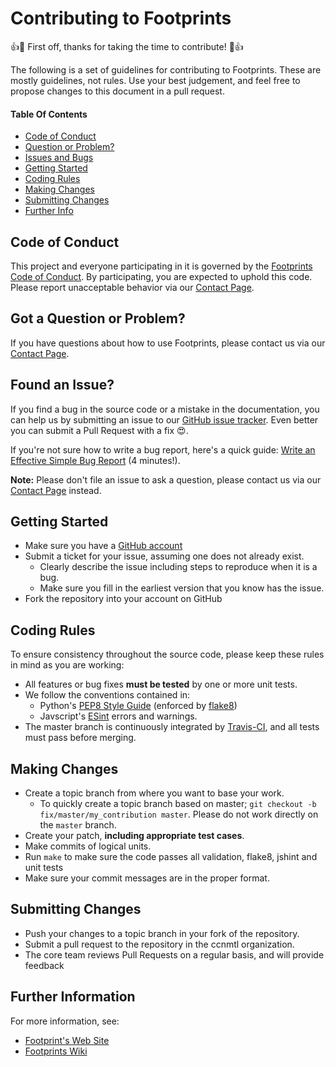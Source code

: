 # Contributing to Footprints

:+1::tada: First off, thanks for taking the time to contribute! :tada::+1:

The following is a set of guidelines for contributing to Footprints. These are
mostly guidelines, not rules. Use your best judgement, and feel free to
propose changes to this document in a pull request.

#### Table Of Contents

 - [Code of Conduct](#code-of-conduct)
 - [Question or Problem?](#question)
 - [Issues and Bugs](#issue)
 - [Getting Started](#start)
 - [Coding Rules](#rules)
 - [Making Changes](#changes)
 - [Submitting Changes](#submit)
 - [Further Info](#info)

## <a name="code-of-conduct"></a> Code of Conduct
This project and everyone participating in it is governed by the [Footprints Code of Conduct](CODE_OF_CONDUCT.md). By participating, you are expected to uphold this code. Please report unacceptable behavior via our [Contact Page](http://footprints.ccnmtl.columbia.edu/contact/).

## <a name="question"></a> Got a Question or Problem?

If you have questions about how to use Footprints, please contact us via 
our [Contact Page](http://footprints.ccnmtl.columbia.edu/contact/).

## <a name="issue"></a> Found an Issue?
If you find a bug in the source code or a mistake in the documentation, you can help us by
submitting an issue to our [GitHub issue tracker](https://github.com/ccnmtl/footprints/issues). 
Even better you can submit a Pull Request with a fix :heart_eyes:.

If you're not sure how to write a bug report, here's a quick guide: 
[Write an Effective Simple Bug Report](https://medium.com/prismapp/write-an-effective-simple-bug-report-c3f8ebe1b72f) 
(4 minutes!).

**Note:** Please don't file an issue to ask a question, please contact us via 
our [Contact Page](http://footprints.ccnmtl.columbia.edu/contact/) instead.

## <a name="start"></a> Getting Started

* Make sure you have a [GitHub account](https://github.com/signup/free)
* Submit a ticket for your issue, assuming one does not already exist.
  * Clearly describe the issue including steps to reproduce when it is a bug.
  * Make sure you fill in the earliest version that you know has the issue.
* Fork the repository into your account on GitHub

## <a name="rules"></a> Coding Rules
To ensure consistency throughout the source code, please keep these rules in mind as you are working:

* All features or bug fixes **must be tested** by one or more unit tests.
* We follow the conventions contained in:
     * Python's [PEP8 Style Guide](https://www.python.org/dev/peps/pep-0008/) (enforced by [flake8](https://pypi.python.org/pypi/flake8))
     * Javscript's [ESint](http://eslint.org/) errors and warnings.
* The master branch is continuously integrated by [Travis-CI](https://travis-ci.org/ccnmtl/footprints), and all tests must pass before merging.

## <a name="changes"></a>Making Changes

* Create a topic branch from where you want to base your work.
  * To quickly create a topic branch based on master; `git checkout -b
    fix/master/my_contribution master`. Please do not work directly on the
    `master` branch.
* Create your patch, **including appropriate test cases**.
* Make commits of logical units.
* Run `make` to make sure the code passes all validation, flake8, jshint and unit tests
* Make sure your commit messages are in the proper format.

## <a name="submit"></a>Submitting Changes

* Push your changes to a topic branch in your fork of the repository.
* Submit a pull request to the repository in the ccnmtl organization.
* The core team reviews Pull Requests on a regular basis, and will provide feedback

## <a name="info"></a> Further Information
For more information, see:
* [Footprint's Web Site](https://footprints.ccnmtl.columbia.edu)
* [Footprints Wiki](https://github.com/ccnmtl/footprints/wiki)
